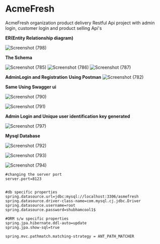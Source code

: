 # AcmeFresh
AcmeFresh organization product delivery Restful Api project with admin login, customer login and product selling Api's

**ER(Entity Relationship diagram)**

![Screenshot (798)](https://user-images.githubusercontent.com/57911117/201059921-669405fb-b0d1-42e4-a37e-2a246214eeee.png)


**The Schema**

![Screenshot (785)](https://user-images.githubusercontent.com/57911117/201010014-ea78fca8-5226-4c8b-9621-d1c283527da3.png)
![Screenshot (786)](https://user-images.githubusercontent.com/57911117/201010024-ddb75890-f2fa-49a5-92df-c5db7c3d30c6.png)
![Screenshot (787)](https://user-images.githubusercontent.com/57911117/201010030-c309cf8f-92d1-4168-95fe-8461307c38bb.png)

**AdminLogin and Registration**
**Using Postman**
![Screenshot (782)](https://user-images.githubusercontent.com/57911117/201010096-af61fb62-8f3c-4218-9619-4b7ff16ad2cb.png)

**Same Using Swagger ui**

![Screenshot (790)](https://user-images.githubusercontent.com/57911117/201010215-7657633c-75b2-4d8b-96ef-9ed0e614168d.png)

![Screenshot (791)](https://user-images.githubusercontent.com/57911117/201010329-e19464d0-3e7c-4a2d-bfac-d6bbc17c6a6a.png)

**Admin Login and Unique user identification key generated**

![Screenshot (797)](https://user-images.githubusercontent.com/57911117/201052650-32207951-83c9-403f-9428-20781497c02b.png)


**Mysql Database**

![Screenshot (792)](https://user-images.githubusercontent.com/57911117/201010404-213ca9fa-aa84-4939-8abd-ebcd794c281e.png)

![Screenshot (793)](https://user-images.githubusercontent.com/57911117/201010419-7102aca1-7c7e-4636-9830-1cb446ffb617.png)

![Screenshot (794)](https://user-images.githubusercontent.com/57911117/201010643-c29609dd-6522-4adb-814d-bca0aa1c23b6.png)

```
#changing the server port
server.port=8123


#db specific properties
spring.datasource.url=jdbc:mysql://localhost:3306/asmefresh
spring.datasource.driver-class-name=com.mysql.cj.jdbc.Driver
spring.datasource.username=root
spring.datasource.password=shubhamcool1$

#ORM s/w specific properties
spring.jpa.hibernate.ddl-auto=update
spring.jpa.show-sql=true

spring.mvc.pathmatch.matching-strategy = ANT_PATH_MATCHER

```
